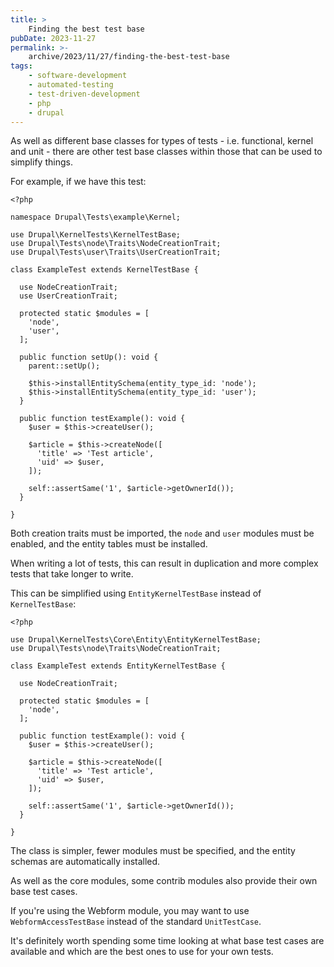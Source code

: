 ```yaml
---
title: >
    Finding the best test base
pubDate: 2023-11-27
permalink: >-
    archive/2023/11/27/finding-the-best-test-base
tags:
    - software-development
    - automated-testing
    - test-driven-development
    - php
    - drupal
---
```


As well as different base classes for types of tests - i.e. functional, kernel and unit - there are other test base classes within those that can be used to simplify things.

For example, if we have this test:

```language-php
<?php

namespace Drupal\Tests\example\Kernel;

use Drupal\KernelTests\KernelTestBase;
use Drupal\Tests\node\Traits\NodeCreationTrait;
use Drupal\Tests\user\Traits\UserCreationTrait;

class ExampleTest extends KernelTestBase {

  use NodeCreationTrait;
  use UserCreationTrait;

  protected static $modules = [
    'node',
    'user',
  ];

  public function setUp(): void {
    parent::setUp();

    $this->installEntitySchema(entity_type_id: 'node');
    $this->installEntitySchema(entity_type_id: 'user');
  }

  public function testExample(): void {
    $user = $this->createUser();

    $article = $this->createNode([
      'title' => 'Test article',
      'uid' => $user,
    ]);

    self::assertSame('1', $article->getOwnerId());
  }

}
```

Both creation traits must be imported, the `node` and `user` modules must be enabled, and the entity tables must be installed.

When writing a lot of tests, this can result in duplication and more complex tests that take longer to write.

This can be simplified using `EntityKernelTestBase` instead of `KernelTestBase`:

```language-php
<?php

use Drupal\KernelTests\Core\Entity\EntityKernelTestBase;
use Drupal\Tests\node\Traits\NodeCreationTrait;

class ExampleTest extends EntityKernelTestBase {

  use NodeCreationTrait;

  protected static $modules = [
    'node',
  ];

  public function testExample(): void {
    $user = $this->createUser();

    $article = $this->createNode([
      'title' => 'Test article',
      'uid' => $user,
    ]);

    self::assertSame('1', $article->getOwnerId());
  }

}
```

The class is simpler, fewer modules must be specified, and the entity schemas are automatically installed.

As well as the core modules, some contrib modules also provide their own base test cases.

If you're using the Webform module, you may want to use `WebformAccessTestBase` instead of the standard `UnitTestCase`.

It's definitely worth spending some time looking at what base test cases are available and which are the best ones to use for your own tests.
